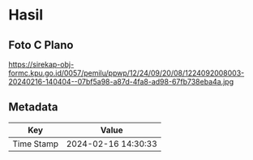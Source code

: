 # Hasil

## Foto C Plano

https://sirekap-obj-formc.kpu.go.id/0057/pemilu/ppwp/12/24/09/20/08/1224092008003-20240216-140404--07bf5a98-a87d-4fa8-ad98-67fb738eba4a.jpg


## Metadata

| Key        | Value               |
| ---------- | ------------------- |
| Time Stamp | 2024-02-16 14:30:33 |



